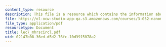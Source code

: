 ```yaml
---
content_type: resource
description: This file is a resource which contains the information about Mohr?s circle.
file: https://ol-ocw-studio-app-qa.s3.amazonaws.com/courses/3-052-nanomechanics-of-materials-and-biomaterials-spring-2007/02147b0836edd5d276fc10d3915078a2_lec7_mhrscircl.pdf
file_type: application/pdf
resourcetype: Document
title: lec7_mhrscircl.pdf
uid: 02147b08-36ed-d5d2-76fc-10d3915078a2
---
```


